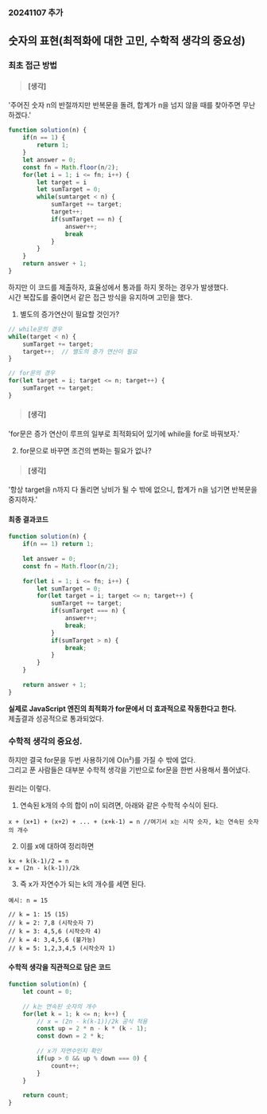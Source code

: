 ### 20241107 추가

## 숫자의 표현(최적화에 대한 고민, 수학적 생각의 중요성)

### 최초 접근 방법

> #### [생각]
'주어진 숫자 n의 반절까지만 반복문을 돌려, 합계가 n을 넘지 않을 때를 찾아주면 무난하겠다.'
```js
function solution(n) {
    if(n == 1) {
        return 1;
    }
    let answer = 0;
    const fn = Math.floor(n/2);
    for(let i = 1; i <= fn; i++) {
        let target = i
        let sumTarget = 0;
        while(sumtarget < n) {
            sumTarget += target;
            target++;
            if(sumTarget == n) {
                answer++;
                break
            }
        }
    }
    return answer + 1;
}
```
하지만 이 코드를 제출하자, 효율성에서 통과를 하지 못하는 경우가 발생했다. <br>
시간 복잡도를 줄이면서 같은 접근 방식을 유지하며 고민을 했다.

1. 별도의 증가연산이 필요할 것인가?
```js
// while문의 경우
while(target < n) {
    sumTarget += target;
    target++;  // 별도의 증가 연산이 필요
}

// for문의 경우
for(let target = i; target <= n; target++) {
    sumTarget += target;
}
```

> #### [생각]
'for문은 증가 연산이 루프의 일부로 최적화되어 있기에 while을 for로 바꿔보자.'

2. for문으로 바꾸면 조건의 변화는 필요가 없나?

> #### [생각]
'항상 target을 n까지 다 돌리면 낭비가 될 수 밖에 없으니, 합계가 n을 넘기면 반복문을 중지하자.'

#### 최종 결과코드
```js
function solution(n) {
    if(n == 1) return 1;
    
    let answer = 0;
    const fn = Math.floor(n/2);
    
    for(let i = 1; i <= fn; i++) {
        let sumTarget = 0;
        for(let target = i; target <= n; target++) {
            sumTarget += target;
            if(sumTarget === n) {
                answer++;
                break;
            }
            if(sumTarget > n) {
                break;
            }
        }
    }
    
    return answer + 1;
}
```
**실제로 JavaScript 엔진의 최적화가 for문에서 더 효과적으로 작동한다고 한다.** <br>
제출결과 성공적으로 통과되었다.

### 수학적 생각의 중요성.
하지만 결국 for문을 두번 사용하기에 O(n²)를 가질 수 밖에 없다. <br>
그리고 푼 사람들은 대부분 수학적 생각을 기반으로 for문을 한번 사용해서 풀어냈다.
<br><br>
원리는 이렇다.

1. 연속된 k개의 수의 합이 n이 되려면, 아래와 같은 수학적 수식이 된다.
```
x + (x+1) + (x+2) + ... + (x+k-1) = n //여기서 x는 시작 숫자, k는 연속된 숫자의 개수
```
2. 이를 x에 대하여 정리하면
```
kx + k(k-1)/2 = n
x = (2n - k(k-1))/2k
```
3. 즉 x가 자연수가 되는 k의 개수를 세면 된다.
```
예시: n = 15

// k = 1: 15 (15)
// k = 2: 7,8 (시작숫자 7)
// k = 3: 4,5,6 (시작숫자 4)
// k = 4: 3,4,5,6 (불가능)
// k = 5: 1,2,3,4,5 (시작숫자 1)
```

#### 수학적 생각을 직관적으로 담은 코드
```js
function solution(n) {
    let count = 0;
    
    // k는 연속된 숫자의 개수
    for(let k = 1; k <= n; k++) {
        // x = (2n - k(k-1))/2k 공식 적용
        const up = 2 * n - k * (k - 1);
        const down = 2 * k;
        
        // x가 자연수인지 확인
        if(up > 0 && up % down === 0) {
            count++;
        }
    }
    
    return count;
}
```
